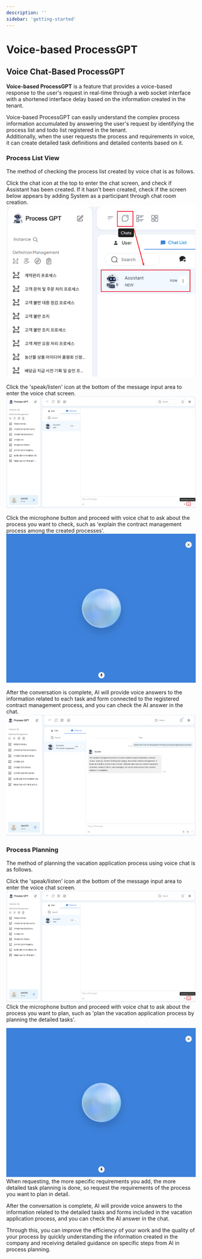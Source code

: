 ```yaml
---
description: ''
sidebar: 'getting-started'
---
```


# Voice-based ProcessGPT

## Voice Chat-Based ProcessGPT

**Voice-based ProcessGPT** is a feature that provides a voice-based response to the user's request in real-time through a web socket interface with a shortened interface delay based on the information created in the tenant.<br>

Voice-based ProcessGPT can easily understand the complex process information accumulated by answering the user's request by identifying the process list and todo list registered in the tenant.<br>
Additionally, when the user requests the process and requirements in voice, it can create detailed task definitions and detailed contents based on it.


### Process List View

The method of checking the process list created by voice chat is as follows.

Click the chat icon at the top to enter the chat screen, and check if Assistant has been created. If it hasn't been created, check if the screen below appears by adding System as a participant through chat room creation.<br>
![](../../../uengine-image/process-gpt/en/voice-chat/1.png)<br>

Click the 'speak/listen' icon at the bottom of the message input area to enter the voice chat screen.<br>
![](../../../uengine-image/process-gpt/en/voice-chat/2.png)<br>

Click the microphone button and proceed with voice chat to ask about the process you want to check, such as 'explain the contract management process among the created processes'.<br>
![](../../../uengine-image/process-gpt/en/voice-chat/3.png)<br>

After the conversation is complete, AI will provide voice answers to the information related to each task and form connected to the registered contract management process, and you can check the AI answer in the chat.<br>
![](../../../uengine-image/process-gpt/en/voice-chat/4.png)<br>

### Process Planning

The method of planning the vacation application process using voice chat is as follows.

Click the 'speak/listen' icon at the bottom of the message input area to enter the voice chat screen.<br>
![](../../../uengine-image/process-gpt/en/voice-chat/2.png)<br>
Click the microphone button and proceed with voice chat to ask about the process you want to plan, such as 'plan the vacation application process by planning the detailed tasks'.<br>

![](../../../uengine-image/process-gpt/en/voice-chat/3.png)<br>
When requesting, the more specific requirements you add, the more detailed task planning is done, so request the requirements of the process you want to plan in detail.

After the conversation is complete, AI will provide voice answers to the information related to the detailed tasks and forms included in the vacation application process, and you can check the AI answer in the chat.<br>

Through this, you can improve the efficiency of your work and the quality of your process by quickly understanding the information created in the company and receiving detailed guidance on specific steps from AI in process planning.